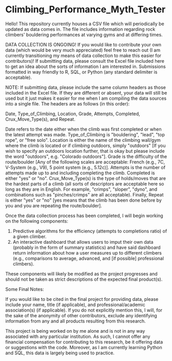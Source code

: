 # Climbing_Performance_Myth_Tester

Hello! This repository currently houses a CSV file which will periodically be updated as data comes in. The file includes information regarding rock climbers' bouldering performances at varying gyms and at differing times. 

DATA COLLECTION IS ONGOING! If you would like to contribute your own data (which would be very much appreciated) feel free to reach out (I am currently transitioning my means of data collection to make this easier for contributors)! If submitting data, please consult the Excel file included here to get an idea about the sorts of information I am interested in. Submissions formatted in way friendly to R, SQL, or Python (any standard delimiter is acceptable).

NOTE: If submitting data, please include the same column headers as those included in the Excel file. If they are different or absent, your data will still be used but it just makes it easier for me when I am compiling the data sources into a single file. The headers are as follows (in this order):

Date, Type_of_Climbing, Location, Grade, Attempts, Completed, Crux_Move_Type(s), and Repeat.

Date refers to the date either when the climb was first completed or when the latest attempt was made. Type_of_Climbing is "bouldering", "lead", "top rope", or "free solo". Location is either the name of the climbing wall/gym where the climb is located or if climbing outdoors, simply "outdoors" [If you wish to specify an outdoors location further, that is okay but please include the word "outdoors", e.g. "Colorado outdoors"]. Grade is the difficulty of the route/boulder [Any of the following scales are acceptable: French (e.g., 7C, V-System (e.g., V9), 5 point system (e.g., 5.12c)]. Attempts is the number of attempts made up to and including completing the climb. Completed is either "yes" or "no". Crux_Move_Type(s) is the type of holds/moves that are the hardest parts of a climb (all sorts of descriptors are acceptable here so long as they are in English. For example, "crimps", "sloper", "dyno", and combinations such as "pinches/crimps" are all acceptable). Finally, Repeat is either "yes" or "no" [yes means that the climb has been done before by you and you are repeating the route/boulder]. 

Once the data collection process has been completed, I will begin working on the following components:

1. Predictive algorithms for the efficiency (attempts to completions ratio) of a given climber.
2. An interactive dashboard that allows users to imput their own data (probably in the form of summary statistics) and have said dashboard return 
   information about how a user measures up to different climbers (e.g., comparisons to average, advanced, and [if possible] professional climbers).

These components will likely be modified as the project progresses and should not be taken as strict descriptions of the expected final product(s). 

Some Final Notes:

If you would like to be cited in the final project for providing data, please include your name, title (if applicable), and professional/academic association(s) (if applicable). If you do not explicitly mention this, I will, for the sake of the anonymity of other contributors, exclude any identifying information from any and all products resulting from this research. 

This project is being worked on by me alone and is not in any way associated with any particular institution. As such, I cannot offer any financial compensation for contributing to this research, be it offering data or suggestions with the code. Moreover, as I am currently learning Python and SQL, this data is largely being used to practice.
